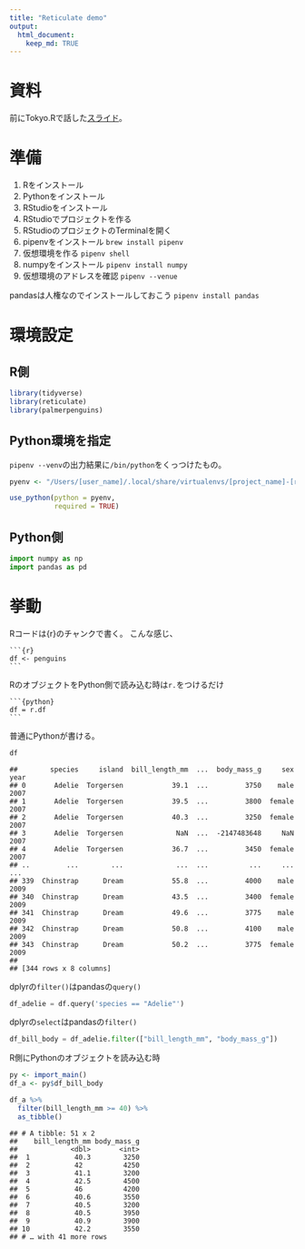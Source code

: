 ```yaml
---
title: "Reticulate demo"
output:
  html_document:
    keep_md: TRUE
---
```




# 資料

前にTokyo.Rで話した[スライド](https://speakerdeck.com/kilometer/tokyo-dot-r-number-80-r-interface-to-python)。

# 準備

1. Rをインストール
2. Pythonをインストール
3. RStudioをインストール
4. RStudioでプロジェクトを作る
5. RStudioのプロジェクトのTerminalを開く
6. pipenvをインストール `brew install pipenv`
7. 仮想環境を作る `pipenv shell`
8. numpyをインストール `pipenv install numpy`
9. 仮想環境のアドレスを確認 `pipenv --venue`

pandasは人権なのでインストールしておこう `pipenv install pandas`

# 環境設定

## R側


```r
library(tidyverse)
library(reticulate)
library(palmerpenguins)
```



## Python環境を指定

`pipenv --venv`の出力結果に`/bin/python`をくっつけたもの。


```r
pyenv <- "/Users/[user_name]/.local/share/virtualenvs/[project_name]-[randum_strings]/bin/python"

use_python(python = pyenv,
           required = TRUE)
```

## Python側


```python
import numpy as np
import pandas as pd
```

# 挙動

Rコードは{r}のチャンクで書く。
こんな感じ、

    ```{r}
    df <- penguins
    ```




RのオブジェクトをPython側で読み込む時は`r.`をつけるだけ

    ```{python}
    df = r.df
    ```



普通にPythonが書ける。


```python
df
```

```
##        species     island  bill_length_mm  ...  body_mass_g     sex  year
## 0       Adelie  Torgersen            39.1  ...         3750    male  2007
## 1       Adelie  Torgersen            39.5  ...         3800  female  2007
## 2       Adelie  Torgersen            40.3  ...         3250  female  2007
## 3       Adelie  Torgersen             NaN  ...  -2147483648     NaN  2007
## 4       Adelie  Torgersen            36.7  ...         3450  female  2007
## ..         ...        ...             ...  ...          ...     ...   ...
## 339  Chinstrap      Dream            55.8  ...         4000    male  2009
## 340  Chinstrap      Dream            43.5  ...         3400  female  2009
## 341  Chinstrap      Dream            49.6  ...         3775    male  2009
## 342  Chinstrap      Dream            50.8  ...         4100    male  2009
## 343  Chinstrap      Dream            50.2  ...         3775  female  2009
## 
## [344 rows x 8 columns]
```

dplyrの`filter()`はpandasの`query()`


```python
df_adelie = df.query('species == "Adelie"')
```

dplyrの`select`はpandasの`filter()`


```python
df_bill_body = df_adelie.filter(["bill_length_mm", "body_mass_g"])
```

R側にPythonのオブジェクトを読み込む時


```r
py <- import_main()
df_a <- py$df_bill_body

df_a %>% 
  filter(bill_length_mm >= 40) %>% 
  as_tibble()
```

```
## # A tibble: 51 x 2
##    bill_length_mm body_mass_g
##             <dbl>       <int>
##  1           40.3        3250
##  2           42          4250
##  3           41.1        3200
##  4           42.5        4500
##  5           46          4200
##  6           40.6        3550
##  7           40.5        3200
##  8           40.5        3950
##  9           40.9        3900
## 10           42.2        3550
## # … with 41 more rows
```
